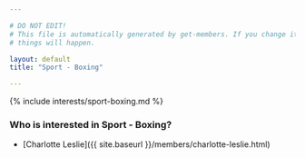 ```yaml
---

# DO NOT EDIT!
# This file is automatically generated by get-members. If you change it, bad
# things will happen.

layout: default
title: "Sport - Boxing"

---
```


{% include interests/sport-boxing.md %}

### Who is interested in Sport - Boxing?


* [Charlotte Leslie]({{ site.baseurl }}/members/charlotte-leslie.html)
